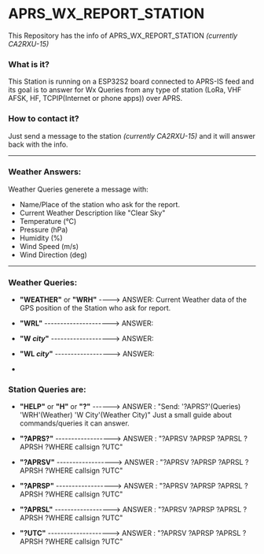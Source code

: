 # APRS_WX_REPORT_STATION

This Repository has the info of APRS_WX_REPORT_STATION *(currently CA2RXU-15)*

### What is it?
This Station is running on a ESP32S2 board connected to APRS-IS feed and its goal is to answer for Wx Queries from any type of station (LoRa, VHF AFSK, HF, TCPIP(Internet or phone apps)) over APRS.

### How to contact it?
Just send a message to the station *(currently CA2RXU-15)* and it will answer back with the info.

-----

### Weather Answers:
Weather Queries generete a message with:
- Name/Place of the station who ask for the report.
- Current Weather Description like "Clear Sky"
- Temperature (°C)
- Pressure (hPa)
- Humidity (%)
- Wind Speed (m/s)
- Wind Direction (deg)

-----

### Weather Queries:
- **"WEATHER"** or **"WRH"** ----> ANSWER: Current Weather data of the GPS position of the Station who ask for report.

- **"WRL"** ---------------------> ANSWER: 

- **"W *city*"** -------------------> ANSWER:

- **"WL *city*"** ------------------> ANSWER:
- 

### Station Queries are:

- **"HELP"** or **"H"** or **"?"** ------> ANSWER : "Send: '?APRS?'(Queries) 'WRH'(Weather) 'W City'(Weather City)"
  Just a small guide about commands/queries it can answer.
  
- **"?APRS?"** ------------------> ANSWER : "?APRSV ?APRSP ?APRSL ?APRSH ?WHERE callsign ?UTC"
  
- **"?APRSV"** ------------------> ANSWER : "?APRSV ?APRSP ?APRSL ?APRSH ?WHERE callsign ?UTC"
  
- **"?APRSP"** ------------------> ANSWER : "?APRSV ?APRSP ?APRSL ?APRSH ?WHERE callsign ?UTC"
  
- **"?APRSL"** ------------------> ANSWER : "?APRSV ?APRSP ?APRSL ?APRSH ?WHERE callsign ?UTC"
  
- **"?UTC"** --------------------> ANSWER : "?APRSV ?APRSP ?APRSL ?APRSH ?WHERE callsign ?UTC"
